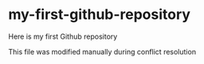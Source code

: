 # my-first-github-repository
Here is my first Github repository

This file was modified manually during conflict resolution
